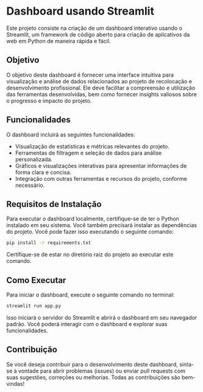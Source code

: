# Dashboard usando Streamlit
Este projeto consiste na criação de um dashboard interativo usando o Streamlit, um framework de código aberto para criação de aplicativos da web em Python de maneira rápida e fácil.

## Objetivo
O objetivo deste dashboard é fornecer uma interface intuitiva para visualização e análise de dados relacionados ao projeto de recolocação e desenvolvimento profissional. Ele deve facilitar a compreensão e utilização das ferramentas desenvolvidas, bem como fornecer insights valiosos sobre o progresso e impacto do projeto.

## Funcionalidades
O dashboard incluirá as seguintes funcionalidades:
- Visualização de estatísticas e métricas relevantes do projeto.
- Ferramentas de filtragem e seleção de dados para análise personalizada.
- Gráficos e visualizações interativas para apresentar informações de forma clara e concisa.
- Integração com outras ferramentas e recursos do projeto, conforme necessário.

## Requisitos de Instalação
Para executar o dashboard localmente, certifique-se de ter o Python instalado em seu sistema. Você também precisará instalar as dependências do projeto. Você pode fazer isso executando o seguinte comando:

```bash
pip install -r requirements.txt
```

Certifique-se de estar no diretório raiz do projeto ao executar este comando.

## Como Executar
Para iniciar o dashboard, execute o seguinte comando no terminal:

```bash
streamlit run app.py
```

Isso iniciará o servidor do Streamlit e abrirá o dashboard em seu navegador padrão. Você poderá interagir com o dashboard e explorar suas funcionalidades.

## Contribuição
Se você deseja contribuir para o desenvolvimento deste dashboard, sinta-se à vontade para abrir problemas (issues) ou enviar pull requests com suas sugestões, correções ou melhorias. Todas as contribuições são bem-vindas!

